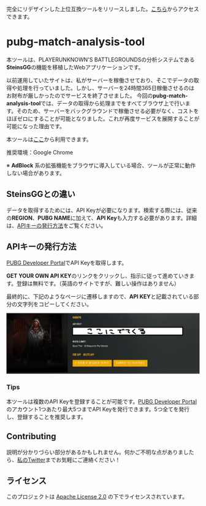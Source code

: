 完全にリデザインした上位互換ツールをリリースしました。[こちら](https://kagijpn.github.io/pubg-match-replayer/)からアクセスできます。
# pubg-match-analysis-tool

本ツールは、PLAYERUNKNOWN'S BATTLEGROUNDSの分析システムである**SteinsGG**の機能を移植したWebアプリケーションです。

以前運用していたサイトは、私がサーバーを稼働させており、そこでデータの取得や処理を行っていました。しかし、サーバーを24時間365日稼働させるのはお財布が厳しかったのでサービスを終了させました。
今回の**pubg-match-analysis-tool**では、データの取得から処理までをすべてブラウザ上で行います。そのため、サーバーをバックグラウンドで稼働させる必要がなく、コストをほぼゼロにすることが可能となりました。これが再度サービスを展開することが可能になった理由です。

本ツールは[ここ](https://kagijpn.github.io/pubg-match-analysis-tool/top/)から利用できます。

推奨環境：Google Chrome

※ **AdBlock** 系の拡張機能をブラウザに導入している場合、ツールが正常に動作しない場合があります。

## SteinsGGとの違い
データを取得するためには、API Keyが必要になります。検索する際には、従来の**REGION**、**PUBG NAME**に加えて、**API Key**も入力する必要があります。詳細は、[APIキーの発行方法](#APIキーの発行方法)をご覧ください。

## APIキーの発行方法
[PUBG Developer Portal](https://developer.pubg.com/)でAPI Keyを取得します。

**GET YOUR OWN API KEY**のリンクをクリックし、指示に従って進めていきます。登録は無料です。（英語のサイトですが、難しい操作はありません）

最終的に、下記のようなページに遷移しますので、**API KEY**と記載されている部分の文字列をコピーしてください。

![pubg-apikey](https://raw.githubusercontent.com/KagiJPN/pubg-bluezone-predictor/master/docs/resource/img/pubg-apikey.JPG)

### Tips
本ツールは複数のAPI Keyを登録することが可能です。[PUBG Developer Portal](https://developer.pubg.com/)のアカウント1つあたり最大5つまでAPI Keyを発行できます。5つ全てを発行し、登録することを推奨します。

## Contributing
説明が分かりづらい部分があるかもしれません。何かご不明な点がありましたら、[私のTwitter](https://twitter.com/KagiJPN)までお気軽にご連絡ください！

## ライセンス
このプロジェクトは [Apache License 2.0](https://github.com/KagiJPN/pubg-match-analysis-tool/blob/master/LICENSE) の下でライセンスされています。
